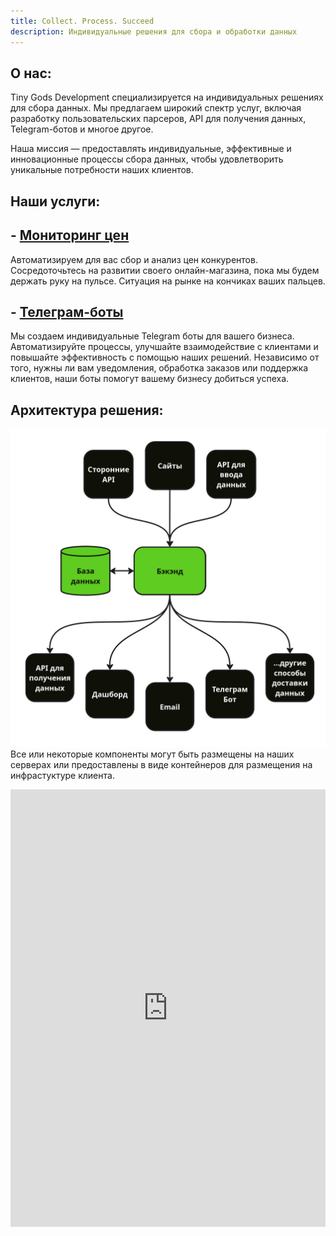 ```yaml
---
title: Collect. Process. Succeed
description: Индивидуальные решения для сбора и обработки данных
---
```



## О нас:

Tiny Gods Development специализируется на индивидуальных решениях для сбора данных. Мы предлагаем широкий спектр услуг, включая разработку пользовательских парсеров, API для получения данных, Telegram-ботов и многое другое.

Наша миссия — предоставлять индивидуальные, эффективные и инновационные процессы сбора данных, чтобы удовлетворить уникальные потребности наших клиентов.

## Наши услуги:

## - [Мониторинг цен](/ru/price-monitoring/)
Автоматизируем для вас сбор и анализ цен конкурентов. Сосредоточьтесь на развитии своего онлайн-магазина, пока мы будем держать руку на пульсе. Ситуация на рынке на кончиках ваших пальцев.
## - [Телеграм-боты](/ru/telegram-bot/)
Мы создаем индивидуальные Telegram боты для вашего бизнеса. Автоматизируйте процессы, улучшайте взаимодействие с клиентами и повышайте эффективность с помощью наших решений. Независимо от того, нужны ли вам уведомления, обработка заказов или поддержка клиентов, наши боты помогут вашему бизнесу добиться успеха.

## Архитектура решения:
![Solution architecture](/images/SA-ru.jpg)
Все или некоторые компоненты могут быть размещены на наших серверах или предоставлены в виде контейнеров для размещения на инфрастуктуре клиента.

<iframe class="airtable-embed" src="https://airtable.com/embed/appnzmRUtyRqKiKbK/pagitBKa2vrKz7Ytx/form" frameborder="0" onmousewheel="" width="100%" height="700" style="background: transparent; border: 0px solid #ccc;"></iframe>
